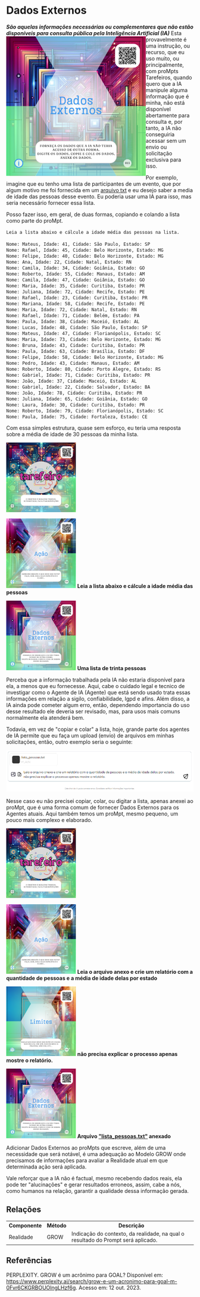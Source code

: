 # Dados Externos
***São aquelas informações necessárias ou complementares que não estão disponíveis para consulta pública pela Inteligência Artificial (IA)***
 <img src="../../imagens/cards/013.png" align="left" width="375" height="375">
Esta provavelmente é uma instrução, ou recurso, que eu uso muito, ou principalmente, com proMpts Tarefeiros, quando quero que a IA manipule alguma informação que é minha, não está disponível abertamente para consulta e, por tanto, a IA não conseguiria acessar sem um envio ou solicitação exclusiva para isso.

Por exemplo, imagine que eu tenho uma lista de participantes de um evento, que por algum motivo me foi fornecida em um [arquivo txt](../../recursos/exemplos/lista_pessoas.txt) e eu desejo saber a media de idade das pessoas desse evento. Eu poderia usar uma IA para isso, mas seria necessário fornecer essa lista.

Posso fazer isso, em geral, de duas formas, copiando e colando a lista como parte do proMpt.

```
Leia a lista abaixo e cálcule a idade média das pessoas na lista.

Nome: Mateus, Idade: 41, Cidade: São Paulo, Estado: SP
Nome: Rafael, Idade: 45, Cidade: Belo Horizonte, Estado: MG
Nome: Felipe, Idade: 40, Cidade: Belo Horizonte, Estado: MG
Nome: Ana, Idade: 22, Cidade: Natal, Estado: RN
Nome: Camila, Idade: 34, Cidade: Goiânia, Estado: GO
Nome: Roberto, Idade: 55, Cidade: Manaus, Estado: AM
Nome: Camila, Idade: 47, Cidade: Goiânia, Estado: GO
Nome: Maria, Idade: 35, Cidade: Curitiba, Estado: PR
Nome: Juliana, Idade: 72, Cidade: Recife, Estado: PE
Nome: Rafael, Idade: 23, Cidade: Curitiba, Estado: PR
Nome: Mariana, Idade: 58, Cidade: Recife, Estado: PE
Nome: Maria, Idade: 72, Cidade: Natal, Estado: RN
Nome: Rafael, Idade: 71, Cidade: Belém, Estado: PA
Nome: Paula, Idade: 38, Cidade: Maceió, Estado: AL
Nome: Lucas, Idade: 48, Cidade: São Paulo, Estado: SP
Nome: Mateus, Idade: 47, Cidade: Florianópolis, Estado: SC
Nome: Maria, Idade: 73, Cidade: Belo Horizonte, Estado: MG
Nome: Bruna, Idade: 43, Cidade: Curitiba, Estado: PR
Nome: Paula, Idade: 63, Cidade: Brasília, Estado: DF
Nome: Felipe, Idade: 58, Cidade: Belo Horizonte, Estado: MG
Nome: Pedro, Idade: 43, Cidade: Manaus, Estado: AM
Nome: Roberto, Idade: 80, Cidade: Porto Alegre, Estado: RS
Nome: Gabriel, Idade: 71, Cidade: Curitiba, Estado: PR
Nome: João, Idade: 37, Cidade: Maceió, Estado: AL
Nome: Gabriel, Idade: 22, Cidade: Salvador, Estado: BA
Nome: João, Idade: 78, Cidade: Curitiba, Estado: PR
Nome: Juliana, Idade: 65, Cidade: Goiânia, Estado: GO
Nome: Laura, Idade: 30, Cidade: Curitiba, Estado: PR
Nome: Roberto, Idade: 79, Cidade: Florianópolis, Estado: SC
Nome: Paula, Idade: 75, Cidade: Fortaleza, Estado: CE
```

Com essa simples estrutura, quase sem esforço, eu teria uma resposta sobre a média de idade de 30 pessoas da minha lista.

[<img src="../../imagens/cards/001.png" width="187" height="187">](../../tipos-de-prompt/tarefeiro.md)

[<img src="../../imagens/cards/006.png"  width="187" height="187">](../../partes-de-prompt/acao.md) **Leia a lista abaixo e cálcule a idade média das pessoas**

[<img src="../../imagens/cards/013.png"  width="187" height="187">](../../partes-de-prompt/informacao/dados-externos.md) **Uma lista de trinta pessoas**

Perceba que a informação trabalhada pela IA não estaria disponível para ela, a menos que eu fornecesse. Aqui, cabe o cuidado legal e tecnico de investigar como o Agente de IA (Agente) que está sendo usado trata essas informações em relação a sigilo, confiabilidade, lgpd e afins. Além disso, a IA ainda pode cometer algum erro, então, dependendo importancia do uso desse resultado ele deveria ser revisado, mas, para usos mais comuns normalmente ela atenderá bem.

Todavia, em vez de "copiar e colar" a lista, hoje, grande parte dos agentes de IA permite que eu faça um upload (envio) de arquivos em minhas solicitações, então, outro exemplo seria o seguinte:

<img src="../../imagens/exemplos/prompt-dados-externos-anexados.PNG" alt="Leia o arquivo anexo e crie um relatório com a quantidade de pessoas e a média de idade delas por estado, não precisa explicar o processo apenas mostre o relatório.">

Nesse caso eu não precisei copiar, colar, ou digitar a lista, apenas anexei ao proMpt, que é uma forma comum de fornecer Dados Externos para os Agentes atuais. Aqui também temos um proMpt, mesmo pequeno, um pouco mais complexo e elaborado.

[<img src="../../imagens/cards/001.png" width="187" height="187">](../../tipos-de-prompt/tarefeiro.md)

[<img src="../../imagens/cards/006.png"  width="187" height="187">](../../partes-de-prompt/acao.md) **Leia o arquivo anexo e crie um relatório com a quantidade de pessoas e a média de idade delas por estado**

[<img src="../../imagens/cards/010.png"  width="187" height="187">](../../partes-de-prompt/controle/limites.md) **não precisa explicar o processo apenas mostre o relatório.**

[<img src="../../imagens/cards/013.png"  width="187" height="187">](../../partes-de-prompt/informacao/dados-externos.md) **Arquivo ["lista_pessoas.txt"](../../recursos/exemplos/lista_pessoas.txt) anexado**

Adicionar Dados Externos ao proMpts que escreve, além de uma necessidade que será notável, é uma adequação ao Modelo GROW onde precisamos de informações para avaliar a Realidade atual em que determinada ação será aplicada.

Vale reforçar que a IA não é factual, mesmo recebendo dados reais, ela pode ter "alucinações" e gerar resultados erroneos, assim, cabe a nós, como humanos na relação, garantir a qualidade dessa informação gerada.

## Relações
<table>
<tr>
  <th>Componente</th>	<th>Método</th>	<th>Descrição</th>
</tr>
<tr>
  <td>Realidade</td><td>GROW</td><td> Indicação do contexto, da realidade, na qual o resultado do Prompt será aplicado.</td>
</tr>

</table>

## Referências
PERPLEXITY. GROW é um acrônimo para GOAL? Disponível em: https://www.perplexity.ai/search/grow-e-um-acronimo-para-goal-m-0Fvr6CKGRBOUOlngLHzf6g. Acesso em: 12 out. 2023.

